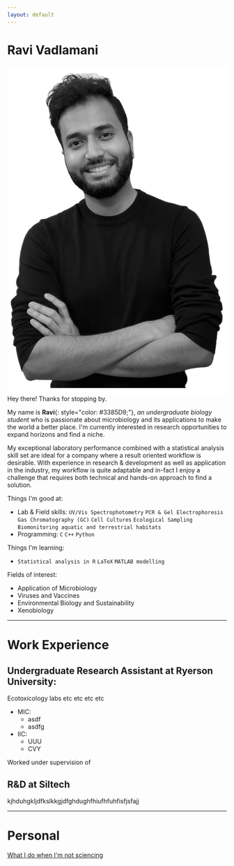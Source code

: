 ```yaml
---
layout: default
---
```


# Ravi Vadlamani
<!-- ![Portrait](images/profile.png){: width=150 style="float:left; padding:1px"} -->
<!-- <img src="images/profile.png" alt="Portrait" width="234" height="350" style="float:left"> -->
<img src="images/profile.png" alt="Portrait" max-width=20%; height=auto; padding=15px; style="float:left">

Hey there! Thanks for stopping by.
  
My name is **Ravi**{: style="color: #3385D9;"}, _an undergraduate biology student_ who is passionate about microbiology and its applications to make the world a better place. I'm currently interested in research opportunities to expand horizons and find a niche.
  
My exceptional laboratory performance combined with a statistical analysis skill set are ideal for a company where a result oriented workflow is desirable. With experience in research & development as well as application in the industry, my workflow is quite adaptable and in-fact I enjoy a challenge that requires both technical and hands-on approach to find a solution.

Things I'm good at:
  -  Lab & Field skills: `UV/Vis Spectrophotometry` `PCR & Gel Electrophoresis` `Gas Chromatography (GC)`  `Cell Cultures` `Ecological Sampling` `Biomonitoring aquatic and terrestrial habitats`
  -  Programming: `C` `C++` `Python`
  
  Things I'm learning:
  - `Statistical analysis in R` `LaTeX` `MATLAB modelling`
  
  Fields of interest: 
  -  Application of Microbiology
  -  Viruses and Vaccines
  -  Environmental Biology and Sustainability
  -  Xenobiology
  
***

# Work Experience

## Undergraduate Research Assistant at Ryerson University:
Ecotoxicology labs etc etc etc etc
    
- MIC:
    - asdf
    - asdfg
- IIC:
    - UUU
    - CVY

Worked under supervision of

## R&D at Siltech
kjhduhgkljdfkslkkgjdfghdughfhiufhfuhfisfjsfajj

***

# Personal
[What I do when I'm not sciencing](./another-page.html)